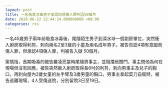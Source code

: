 ```yaml
---
layout: post
title: 一名吸食冰毒男子承認四項傷人罪判囚50個月
date: 2020-06-22 22:44:24.000000000 +08:00
categories: rss
---
```


一名45歲男子兩年前吸食冰毒後，尾隨陌生男子到深水埗一個劏房單位，突然衝入廚房取得利剪，刺向兩名2至3歲的小童及兩名成年男子。被告否認4項有意圖而傷人罪，但承認4項傷人罪，判被告入獄 50個月。

案情指，長期吸毒的被告羅凌亮當時尾隨男事主，並阻擋他關門，事主問他為何在現場但沒有回應，被告突然衝入廚房取得長6吋的利剪，刺向男事主及兒子的胸口，再刺向屋內2歲女童的左手臂及3歲男童的胸口。男事主拿起菜刀自衛時，被告逃離現場，4人受傷送院，分別留院3日至19日。
